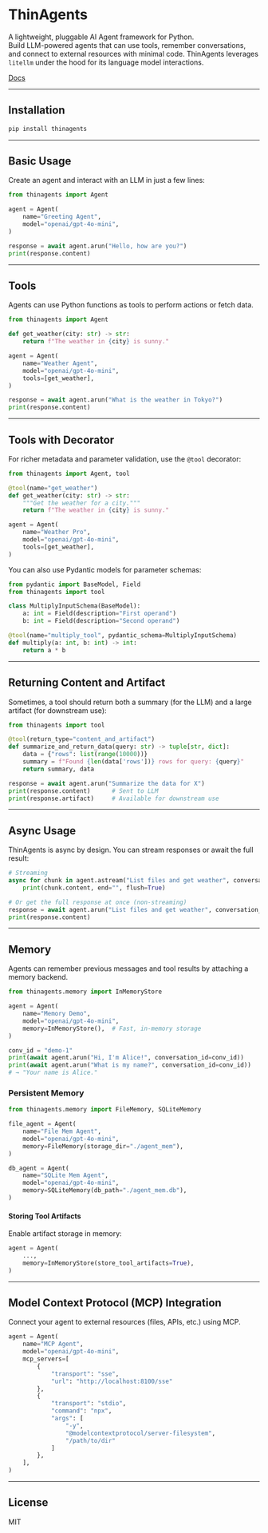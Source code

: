 # ThinAgents

A lightweight, pluggable AI Agent framework for Python.  
Build LLM-powered agents that can use tools, remember conversations, and connect to external resources with minimal code. ThinAgents leverages `litellm` under the hood for its language model interactions.

[Docs](https://thinagents.vercel.app/)

---

## Installation

```bash
pip install thinagents
```

---

## Basic Usage

Create an agent and interact with an LLM in just a few lines:

```python
from thinagents import Agent

agent = Agent(
    name="Greeting Agent",
    model="openai/gpt-4o-mini",
)

response = await agent.arun("Hello, how are you?")
print(response.content)
```

---

## Tools

Agents can use Python functions as tools to perform actions or fetch data.

```python
from thinagents import Agent

def get_weather(city: str) -> str:
    return f"The weather in {city} is sunny."

agent = Agent(
    name="Weather Agent",
    model="openai/gpt-4o-mini",
    tools=[get_weather],
)

response = await agent.arun("What is the weather in Tokyo?")
print(response.content)
```

---

## Tools with Decorator

For richer metadata and parameter validation, use the `@tool` decorator:

```python
from thinagents import Agent, tool

@tool(name="get_weather")
def get_weather(city: str) -> str:
    """Get the weather for a city."""
    return f"The weather in {city} is sunny."

agent = Agent(
    name="Weather Pro",
    model="openai/gpt-4o-mini",
    tools=[get_weather],
)
```

You can also use Pydantic models for parameter schemas:

```python
from pydantic import BaseModel, Field
from thinagents import tool

class MultiplyInputSchema(BaseModel):
    a: int = Field(description="First operand")
    b: int = Field(description="Second operand")

@tool(name="multiply_tool", pydantic_schema=MultiplyInputSchema)
def multiply(a: int, b: int) -> int:
    return a * b
```

---

## Returning Content and Artifact

Sometimes, a tool should return both a summary (for the LLM) and a large artifact (for downstream use):

```python
from thinagents import tool

@tool(return_type="content_and_artifact")
def summarize_and_return_data(query: str) -> tuple[str, dict]:
    data = {"rows": list(range(10000))}
    summary = f"Found {len(data['rows'])} rows for query: {query}"
    return summary, data

response = await agent.arun("Summarize the data for X")
print(response.content)      # Sent to LLM
print(response.artifact)     # Available for downstream use
```

---

## Async Usage

ThinAgents is async by design. You can stream responses or await the full result:

```python
# Streaming
async for chunk in agent.astream("List files and get weather", conversation_id="1"):
    print(chunk.content, end="", flush=True)

# Or get the full response at once (non-streaming)
response = await agent.arun("List files and get weather", conversation_id="1")
print(response.content)
```

---

## Memory

Agents can remember previous messages and tool results by attaching a memory backend.

```python
from thinagents.memory import InMemoryStore

agent = Agent(
    name="Memory Demo",
    model="openai/gpt-4o-mini",
    memory=InMemoryStore(),  # Fast, in-memory storage
)

conv_id = "demo-1"
print(await agent.arun("Hi, I'm Alice!", conversation_id=conv_id))
print(await agent.arun("What is my name?", conversation_id=conv_id))
# → "Your name is Alice."
```

### Persistent Memory

```python
from thinagents.memory import FileMemory, SQLiteMemory

file_agent = Agent(
    name="File Mem Agent",
    model="openai/gpt-4o-mini",
    memory=FileMemory(storage_dir="./agent_mem"),
)

db_agent = Agent(
    name="SQLite Mem Agent",
    model="openai/gpt-4o-mini",
    memory=SQLiteMemory(db_path="./agent_mem.db"),
)
```

#### Storing Tool Artifacts

Enable artifact storage in memory:

```python
agent = Agent(
    ...,
    memory=InMemoryStore(store_tool_artifacts=True),
)
```

---

## Model Context Protocol (MCP) Integration

Connect your agent to external resources (files, APIs, etc.) using MCP.

```python
agent = Agent(
    name="MCP Agent",
    model="openai/gpt-4o-mini",
    mcp_servers=[
        {
            "transport": "sse",
            "url": "http://localhost:8100/sse"
        },
        {
            "transport": "stdio",
            "command": "npx",
            "args": [
                "-y",
                "@modelcontextprotocol/server-filesystem",
                "/path/to/dir"
            ]
        },
    ],
)
```

---

## License

MIT
